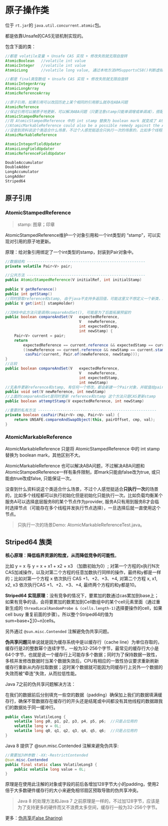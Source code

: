 # 原子操作类

位于 `rt.jar`的 `java.util.concurrent.atomic`包。

都是依靠Unsafe的CAS无锁机制实现的。

包含下面的类：

```java
//都是 volatile变量 + Unsafe CAS 实现 + 修改失败就无限自旋转
AtomicBoolean	//volatile int value
AtomicInteger	//volatile int value
AtomicLong		//volatile long value, 通过本地方法VMSupportsCS8()判断虚拟机支持是否支持8字节的long型的CAS操作

//都是 final类型数组 + Unsafe CAS 实现 + 修改失败就无限自旋转
AtomicIntegerArray
AtomicLongArray
AtomicReferenceArray

//原子引用，如果引用可以改回历史上某个相同的引用那么就存在ABA问题
AtomicReference
//保证引用可以被原子地更新，可以解决ABA问题（只要注意stamp只能单调增或单调减），搭配自旋可以实现乐观锁
AtomicStampedReference
//将 AtomicStampedReference 中的 int stamp 替换为 boolean mark 就变成了 AtomicMarkableReference
//AtomicMarkableReference could also be a possible remedy against the ABA problem. 
//没查到资料说这个类适合什么场景，不过个人感觉挺适合只执行一次的场景的，比如多个线程都可以执行初始化但是初始化只能执行一次
AtomicMarkableReference

AtomicIntegerFieldUpdater
AtomicLongFieldUpdater
AtomicReferenceFieldUpdater

DoubleAccumulator
DoubleAdder
LongAccumulator
LongAdder
Striped64
```



## 原子引用

### AtomicStampedReference

> stamp: 图章；印章

AtomicStampedReference维护一个对象引用和一个int类型的 “stamp”，可以实现对引用的原子地更新。

原理：给对象引用绑定了一个int类型的stamp，封装到Pair对象中。

```java
//数据结构 -----------------------------------------------------
private volatile Pair<V> pair;

//公共方法 -----------------------------------------------------
public AtomicStampedReference(V initialRef, int initialStamp)
    
public V getReference()
public int getStamp()
//同时获取reference和stamp, 由于java不支持多返回值，可能这里又不想定义一个新类，就靠传参把其余返回值带出来
public V get(int[] stampHolder)

//JDK8中此方法只是调用compareAndSet(), 可能是为了后面拓展预留的
public boolean compareAndSet(V   expectedReference,
                                 V   newReference,
                                 int expectedStamp,
                                 int newStamp) {
    Pair<V> current = pair;
    return
        expectedReference == current.reference && expectedStamp == current.stamp &&
        ((newReference == current.reference && newStamp == current.stamp) ||
         casPair(current, Pair.of(newReference, newStamp)));
}
//比较
public boolean compareAndSet(V   expectedReference,
                                 V   newReference,
                                 int expectedStamp,
                                 int newStamp)
//无条件更新reference和stamp, 有任何一个修改，都会新建一个Pair对象，并赋值给pair。
public void set(V newReference, int newStamp)
//上面的compareAndSet是同时更新 reference和stamp 这个方法只是CAS更新stamp
public boolean attemptStamp(V expectedReference, int newStamp)

//重要的私有方法 -----------------------------------------------------
private boolean casPair(Pair<V> cmp, Pair<V> val) {
    return UNSAFE.compareAndSwapObject(this, pairOffset, cmp, val);
}
```

### AtomicMarkableReference

AtomicMarkableReference 只是将 AtomicStampedReference 中的 int stamp 替换为 boolean mark，其他区别不大。

AtomicMarkableReference 也可以解决ABA问题，不过解决ABA问题和AtomicStampedReference一样有条件限制，即mark只能由false改为true, 或只能由true改成false, 只能保证一次。

没查到什么资料说这个类适合什么场景，不过个人感觉挺适合**只执行一次**的场景的，比如多个线程都可以执行初始化但是初始化只能执行一次。比如负载均衡某个服务A可以选择底层服务B的某个节点作为provider, 服务A只有用到服务B才会临时选择节点（可能存在多个线程并发执行节点选择），一旦选择后就一直使用这个节点。

> 只执行一次的场景Demo: AtomicMarkableReferenceTest.java。



## Striped64 族类

**核心原理**：**降低临界资源的粒度，从而降低竞争的可能性**。

比如 y = x 与 y = x + x1 + x2 + x3 （加数初始为0）; 对第一个方程的x执行N次CAS加减操作，以及对第二个方程的任意加数执行同样的操作，最终和y都是一样的；比如对第一个方程 x 依次执行 CAS +1、+2、+3、+4,  对第二个方程 x, x1, x2, x3 依次执行CAS +1、+2、+3、+4,  最终两个方程的和y都是10。

**Striped64 实现原理**：没有竞争的情况下，要累加的数通过cas累加到base上；如果有竞争的话，会将要累加的数累加到Cell数组中的某个cell元素里面（通过重新生成的 `threadLocalRandomProbe & (cells.length-1)`选择要操作的cell，如果cell busy 重复前面的步骤）。所以整个Striped64的值为sum=base+∑[0~n]cells。

另外通过 `@sun.misc.Contended` 注解避免伪共享问题。

**伪共享问题**简单说就是因为缓存系统中是以缓存行（cache line）为单位存取的，缓存行是2的整数幂个连续字节，一般为32-256个字节，最常见的缓存行大小是64个字节，也就是说一个缓存行上可能存多个数据；同时为了保持数据一致性，多核并发修改数据时当某个数据失效后，CPU有相应的一致性协议要求重新刷新缓存行重新从内存拉取数据；这时某个数据就可能因为同缓存行上另外一个数据的失效而被“牵连”失效，从而拉低性能。

Java 7之前的伪共享问题解决方法：

在我们的数据前后分别填充一些空的数据（padding）确保加上我们的数据填满缓存行，确保不管数据存在缓存行的开头还是结尾或中间都没有其他线程的数据跟我们的数据处于同一缓冲行。

```java
public class VolatileLong {  
    volatile long p0, p1, p2, p3, p4, p5, p6;  //只是占位用的
    volatile long v = 0L;  
    volatile long q0, q1, q2, q3, q4, q5, q6;  //只是占位用的
}  
```

Java 8 提供了 @sun.misc.Contended 注解来避免伪共享:

```java
//需要加JVM参数：-XX:-RestrictContended
@sun.misc.Contended
public final static class VolatileLong3 {
	public volatile long value = 0L;
}
```

原理是在使用此注解的对象或字段的前后各增加128字节大小的padding，使用2倍于大多数硬件缓存行的大小来避免相邻扇区预取导致的伪共享冲突。

> Java 8 的处理方法和Java 7 之前原理是一样的，不过加128字节，应该是为了支持更多的硬件而又不浪费太多空间，缓存行一般为32-256个字节。

更多：[伪共享(False Sharing)](http://ifeve.com/falsesharing/)





